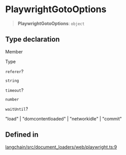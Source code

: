PlaywrightGotoOptions
=====================

> **PlaywrightGotoOptions**: `object`

Type declaration[](#type-declaration "Direct link to Type declaration")
------------------------------------------------------------------------

Member

Type

`referer`?

`string`

`timeout`?

`number`

`waitUntil`?

"load" | "domcontentloaded" | "networkidle" | "commit"

Defined in[](#defined-in "Direct link to Defined in")
------------------------------------------------------

[langchain/src/document\_loaders/web/playwright.ts:9](https://github.com/hwchase17/langchainjs/blob/1c1274d/langchain/src/document_loaders/web/playwright.ts#L9)